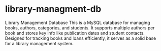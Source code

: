 # library-managment-db
Library Management Database  This is a MySQL database for managing books, authors, categories, and students. It supports multiple authors per book and stores key info like publication dates and student contacts. Designed for tracking books and loans efficiently, it serves as a solid base for a library management system.
